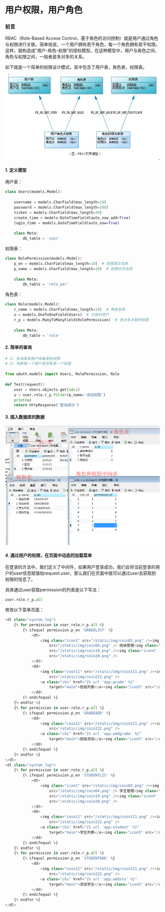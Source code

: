 
# 用户权限，用户角色

### 前言

RBAC（Role-Based Access Control，基于角色的访问控制）就是用户通过角色与权限进行关联。简单地说，一个用户拥有若干角色，每一个角色拥有若干权限。这样，就构造成“用户-角色-权限”的授权模型。在这种模型中，用户与角色之间，角色与权限之间，一般者是多对多的关系。


如下就是一个简单的权限设计模式，其中包含了用户表，角色表，权限表。

![图](./images/django_rbac.png)


#### 1. 定义模型

用户表：

```python
class Users(models.Model):

    username = models.CharField(max_length=10)
    password = models.CharField(max_length=200)
    ticket = models.CharField(max_length=30)
    create_time = models.DateTimeField(auto_now_add=True)
    login_time = models.DateTimeField(auto_now=True)

    class Meta:
        db_table = 'user'
```


权限表：

```python
class RolePermission(models.Model):
    p_en = models.CharField(max_length=10)  # 权限英文名称
    p_name = models.CharField(max_length=10)  # 权限中文名称

    class Meta:
        db_table = 'role_per'
```

角色表：
```python
class Role(models.Model):
    r_name = models.CharField(max_length=10)  # 角色名称
    u = models.OneToOneField(Users)  # 关联的用户
    r_p = models.ManyToManyField(RolePermission)  # 多对多关联的权限

    class Meta:
        db_table = 'role'
```

#### 2. 简单的查询

```python
# 1) 查询某某用户具备那些权限
# 2) 判断某一个用户是否有某一个权限

from uAuth.models import Users, RolePermission, Role

def Test(request):
    user = Users.objects.get(id=1)
    u = user.role.r_p.filter(p_name='添加权限')
    print(u)
    return HttpResponse('查询成功')
```

#### 3. 插入数据库的数据

![图](./images/django_role_permission.png)


#### 4. 通过用户的权限，在页面中动态的加载菜单

在登录的方法中，我们定义了中间件，如果用户登录成功，我们会将当前登录的用户的user信息赋值给request.user，那么我们在页面中就可以通过user去获取到权限的信息了。

具体通过user获取permission的列表是以下写法：

```python
user.role.r_p.all
```

修改以下菜单页面：

```python
<dl class="system_log">
	{% for permission in user.role.r_p.all %}
		{% ifequal permission.p_en 'GRADELIST' %}
			<dt>
				<img class="icon1" src="/static/img/coin03.png" /><img class="icon2"
					src="/static/img/coin04.png" /> 班级管理<img class="icon3"
					src="/static/img/coin19.png" /><img class="icon4"
					src="/static/img/coin20.png" />
			</dt>
			<dd>
				<img class="coin11" src="/static/img/coin111.png" /><img class="coin22"
					src="/static/img/coin222.png" />
				<a class="cks" href="{% url 'app:grade' %}"
					target="main">班级列表</a><img class="icon5" src="/static/img/coin21.png" />
			</dd>
		{% endifequal %}
	{% endfor %}
	{% for permission in user.role.r_p.all %}
		{% ifequal permission.p_en 'GRADEADD' %}
			<dd>
				<img class="coin11" src="/static/img/coin111.png" /><img class="coin22"
					src="/static/img/coin222.png" />
				<a class="cks" href="{% url 'app:addgrade' %}"
					target="main">班级添加</a><img class="icon5" src="/static/img/coin21.png" />
			</dd>
		{% endifequal %}
	{% endfor %}
</dl>
<dl class="system_log">
	{% for permission in user.role.r_p.all %}
		{% ifequal permission.p_en 'STUDENTLIS' %}
			<dt>
				<img class="icon1" src="/static/img/coin03.png" /><img class="icon2"
					src="/static/img/coin04.png" /> 学生管理<img class="icon3"
					src="/static/img/coin19.png" /><img class="icon4"
					src="/static/img/coin20.png" />
			</dt>
			<dd>
				<img class="coin11" src="/static/img/coin111.png" /><img class="coin22"
					src="/static/img/coin222.png" />
				<a class="cks" href="{% url 'app:student' %}"
					target="main">学生列表</a><img class="icon5" src="/static/img/coin21.png" />
			</dd>
		{% endifequal %}
	{% endfor %}
	{% for permission in user.role.r_p.all %}
		{% ifequal permission.p_en 'STUDENTADD' %}
			<dd>
				<img class="coin11" src="/static/img/coin111.png" /><img class="coin22"
					src="/static/img/coin222.png" />
				<a class="cks" href="{% url 'app:addstu' %}"
					target="main">添加学生</a><img class="icon5" src="/static/img/coin21.png" />
			</dd>
		{% endifequal %}
	{% endfor %}
</dl>
```